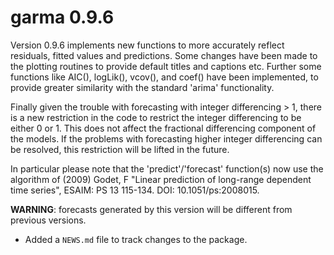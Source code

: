 # garma 0.9.6

Version 0.9.6 implements new functions to more accurately reflect residuals, fitted values and predictions. Some changes have been made to the plotting routines to provide default titles and captions etc. Further some functions like AIC(), logLik(), vcov(), and coef() have been implemented, to provide greater similarity with the standard 'arima' functionality.

Finally given the trouble with forecasting with integer differencing > 1, there is a new restriction in the code to restrict the integer differencing to be either 0 or 1. This does not affect the fractional differencing component of the models. If the problems with forecasting higher integer differencing can be resolved, this restriction will be lifted in the future.

In particular please note that the 'predict'/'forecast' function(s) now use the algorithm of (2009) Godet, F
"Linear prediction of long-range dependent time series", ESAIM: PS 13 115-134. DOI: 10.1051/ps:2008015.

**WARNING**: forecasts generated by this version will be different from previous versions.

* Added a `NEWS.md` file to track changes to the package.
